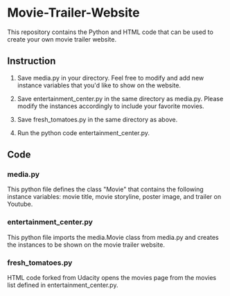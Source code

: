 # Movie-Trailer-Website
This repository contains the Python and HTML code that can be used to create your own movie trailer website.

## Instruction
1. Save media.py in your directory. Feel free to modify and add new instance variables that you'd like to show on the website.

2. Save entertainment_center.py in the same directory as media.py. Please modify the instances accordingly to include your favorite movies.

3. Save fresh_tomatoes.py in the same directory as above.

4. Run the python code entertainment_center.py.

## Code

### media.py
This python file defines the class "Movie" that contains the following instance variables: movie title, movie storyline, poster image, and trailer on Youtube.

### entertainment_center.py
This python file imports the media.Movie class from media.py and creates the instances to be shown on the movie trailer website.

### fresh_tomatoes.py
HTML code forked from Udacity opens the movies page from the movies list defined in entertainment_center.py.
